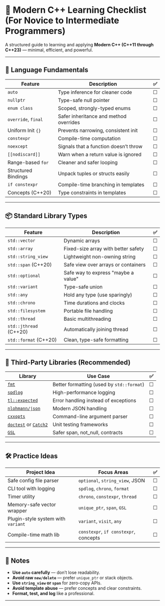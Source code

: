 # 🚀 Modern C++ Learning Checklist (For Novice to Intermediate Programmers)

A structured guide to learning and applying **Modern C++ (C++11 through C++23)** — minimal, efficient, and powerful.

---

## 📘 Language Fundamentals

| Feature            | Description                                      | ✅ |
|--------------------|--------------------------------------------------|----|
| `auto`             | Type inference for cleaner code                  | ☐  |
| `nullptr`          | Type-safe null pointer                           | ☐  |
| `enum class`       | Scoped, strongly-typed enums                     | ☐  |
| `override`, `final`| Safer inheritance and method overrides           | ☐  |
| Uniform Init `{}`  | Prevents narrowing, consistent init              | ☐  |
| `constexpr`        | Compile-time computation                         | ☐  |
| `noexcept`         | Signals that a function doesn’t throw            | ☐  |
| `[[nodiscard]]`    | Warn when a return value is ignored              | ☐  |
| Range-based `for`  | Cleaner and safer looping                        | ☐  |
| Structured Bindings| Unpack tuples or structs easily                  | ☐  |
| `if constexpr`     | Compile-time branching in templates              | ☐  |
| Concepts (C++20)   | Type constraints in templates                    | ☐  |

---

## 📦 Standard Library Types

| Feature             | Description                                      | ✅ |
|---------------------|--------------------------------------------------|----|
| `std::vector`       | Dynamic arrays                                   | ☐  |
| `std::array`        | Fixed-size array with better safety              | ☐  |
| `std::string_view`  | Lightweight non-owning string                    | ☐  |
| `std::span` (C++20) | Safe view over arrays or containers              | ☐  |
| `std::optional`     | Safe way to express "maybe a value"              | ☐  |
| `std::variant`      | Type-safe union                                  | ☐  |
| `std::any`          | Hold any type (use sparingly)                    | ☐  |
| `std::chrono`       | Time durations and clocks                        | ☐  |
| `std::filesystem`   | Portable file handling                           | ☐  |
| `std::thread`       | Basic multithreading                             | ☐  |
| `std::jthread` (C++20)| Automatically joining thread                   | ☐  |
| `std::format` (C++20)| Clean, type-safe formatting                     | ☐  |

---

## 🧰 Third-Party Libraries (Recommended)

| Library             | Use Case                                | ✅ |
|---------------------|------------------------------------------|----|
| [`fmt`](https://github.com/fmtlib/fmt)             | Better formatting (used by `std::format`) | ☐  |
| [`spdlog`](https://github.com/gabime/spdlog)       | High-performance logging                  | ☐  |
| [`tl::expected`](https://github.com/TartanLlama/expected) | Error handling instead of exceptions | ☐  |
| [`nlohmann/json`](https://github.com/nlohmann/json)| Modern JSON handling                      | ☐  |
| [`cxxopts`](https://github.com/jarro2783/cxxopts)  | Command-line argument parser              | ☐  |
| [`doctest`](https://github.com/doctest/doctest) or [`Catch2`](https://github.com/catchorg/Catch2) | Unit testing frameworks | ☐  |
| [`GSL`](https://github.com/microsoft/GSL)          | Safer span, not_null, contracts           | ☐  |

---

## 🛠 Practice Ideas

| Project Idea                         | Focus Areas                            | ✅ |
|--------------------------------------|-----------------------------------------|----|
| Safe config file parser              | `optional`, `string_view`, JSON         | ☐  |
| CLI tool with logging                | `spdlog`, `chrono`, `format`            | ☐  |
| Timer utility                        | `chrono`, `constexpr`, `thread`         | ☐  |
| Memory-safe vector wrapper           | `unique_ptr`, `span`, `GSL`             | ☐  |
| Plugin-style system with `variant`   | `variant`, `visit`, `any`               | ☐  |
| Compile-time math lib                | `constexpr`, `if constexpr`, concepts   | ☐  |

---

## 🧩 Notes

- **Use `auto` carefully** — don’t lose readability.
- **Avoid raw `new/delete`** — prefer `unique_ptr` or stack objects.
- **Use `string_view` or `span`** for zero-copy APIs.
- **Avoid template abuse** — prefer concepts and clear constraints.
- **Format, test, and log** like a professional.

---


